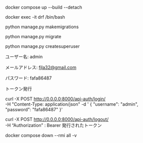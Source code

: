 docker compose up --build --detach

docker exec -it drf /bin/bash

python manage.py makemigrations

python manage.py migrate

python manage.py createsuperuser

ユーザー名: admin

メールアドレス: fjla32@gmail.com

パスワード: fafa86487

トークン発行

curl -X POST http://0.0.0.0:8000/api-auth/login/ \
-H "Content-Type: application/json" -d ' { "username": "admin", "password": "fafa86487" }'

curl -X POST http://0.0.0.0:8000/api-auth/logout/ \
-H “Authorization” : Bearer 発行されたトークン

docker compose down --rmi all -v